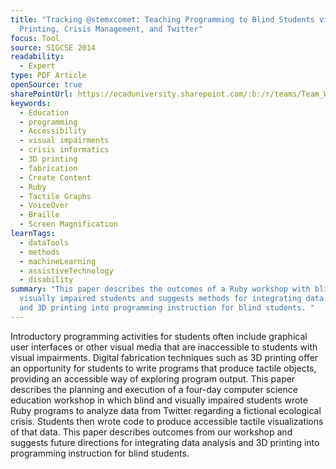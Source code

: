 ```yaml
---
title: "Tracking @stemxcomet: Teaching Programming to Blind Students via 3D
  Printing, Crisis Management, and Twitter"
focus: Tool
source: SIGCSE 2014
readability:
  - Expert
type: PDF Article
openSource: true
sharePointUrl: https://ocaduniversity.sharepoint.com/:b:/r/teams/Team_WeCount/Shared%20Documents/Resources%20and%20Tools/Literature%20(curated)/Tracking%20@stemxcomet%20Teaching%20Programming%20to%20Blind%20Students%20via%203D%20Printing,%20Crisis%20Management,%20and%20Twitter.pdf?csf=1&web=1&e=jzsNwG
keywords:
  - Education
  - programming
  - Accessibility
  - visual impairments
  - crisis informatics
  - 3D printing
  - fabrication
  - Create Content
  - Ruby
  - Tactile Graphs
  - VoiceOver
  - Braille
  - Screen Magnification
learnTags:
  - dataTools
  - methods
  - machineLearning
  - assistiveTechnology
  - disability
summary: "This paper describes the outcomes of a Ruby workshop with blind and
  visually impaired students and suggests methods for integrating data analysis
  and 3D printing into programming instruction for blind students. "
---
```

Introductory programming activities for students often include graphical user interfaces or other visual media that are inaccessible to students with visual impairments. Digital fabrication techniques such as 3D printing offer an opportunity for students to write programs that produce tactile objects, providing an accessible way of exploring program output. This paper describes the planning and execution of a four-day computer science education workshop in which blind and visually impaired students wrote Ruby programs to analyze data from Twitter regarding a fictional ecological crisis. Students then wrote code to produce accessible tactile visualizations of that data. This paper describes outcomes from our workshop and suggests future directions for integrating data analysis and 3D printing into programming instruction for blind students.
